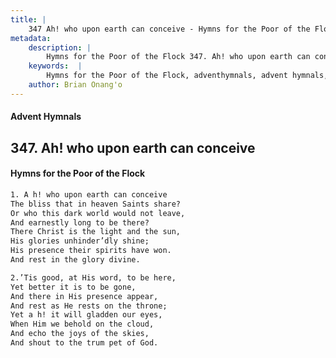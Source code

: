 ```yaml
---
title: |
    347 Ah! who upon earth can conceive - Hymns for the Poor of the Flock
metadata:
    description: |
        Hymns for the Poor of the Flock 347. Ah! who upon earth can conceive. A h! who upon earth can conceive The bliss that in heaven Saints share?  Or who this dark world would not leave,  And earnestly long to be there? There Christ is the light and the sun, His glories unhinder’dly shine; His presence their spirits have won. And rest in the glory divine. 
    keywords:  |
        Hymns for the Poor of the Flock, adventhymnals, advent hymnals, Ah! who upon earth can conceive, A h! who upon earth can conceive, 
    author: Brian Onang'o
---
```


#### Advent Hymnals
## 347. Ah! who upon earth can conceive
####  Hymns for the Poor of the Flock

```txt
1. A h! who upon earth can conceive
The bliss that in heaven Saints share? 
Or who this dark world would not leave, 
And earnestly long to be there?
There Christ is the light and the sun,
His glories unhinder’dly shine;
His presence their spirits have won.
And rest in the glory divine.

2.’Tis good, at His word, to be here,
Yet better it is to be gone,
And there in His presence appear,
And rest as He rests on the throne; 
Yet a h! it will gladden our eyes,
When Him we behold on the cloud, 
And echo the joys of the skies,
And shout to the trum pet of God.
```
